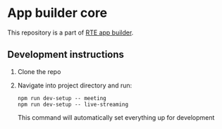 # App builder core
This repository is a part of [RTE app builder](https://appbuilder.agora.io).

## Development instructions
1. Clone the repo

2. Navigate into project directory and run:
    ```
    npm run dev-setup -- meeting
    npm run dev-setup -- live-streaming
    ```
    This command will automatically set everything up for development